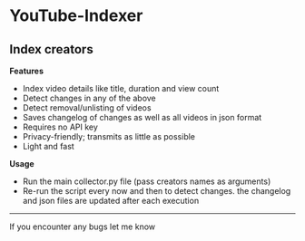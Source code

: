 # YouTube-Indexer
## Index creators  

**Features**  
* Index video details like title, duration and view count
* Detect changes in any of the above
* Detect removal/unlisting of videos
* Saves changelog of changes as well as all videos in json format
* Requires no API key
* Privacy-friendly; transmits as little as possible
* Light and fast

**Usage**
* Run the main collector.py file (pass creators names as arguments)
* Re-run the script every now and then to detect changes. the changelog and json files are updated after each execution  
- - - -  
If you encounter any bugs let me know
